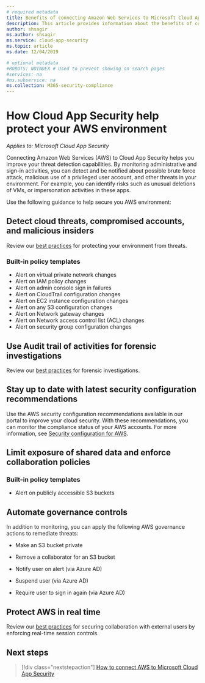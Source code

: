 ```yaml
---
# required metadata
title: Benefits of connecting Amazon Web Services to Microsoft Cloud App Security
description: This article provides information about the benefits of connecting your AWS app to Cloud App Security using the API connector for visibility and control over use.
author: shsagir
ms.author: shsagir
ms.service: cloud-app-security
ms.topic: article
ms.date: 12/04/2019

# optional metadata
#ROBOTS: NOINDEX # Used to prevent showing on search pages
#services: na
#ms.subservice: na
ms.collection: M365-security-compliance
---
```


# How Cloud App Security help protect your AWS environment

*Applies to: Microsoft Cloud App Security*

Connecting Amazon Web Services (AWS) to Cloud App Security helps you improve your threat detection capabilities. By monitoring administrative and sign-in activities, you can detect and be notified about possible brute force attack, malicious use of a privileged user account, and other threats in your environment. For example, you can identify risks such as unusual deletions of VMs, or impersonation activities in these apps.

Use the following guidance to help secure you AWS environment:

## Detect cloud threats, compromised accounts, and malicious insiders

Review our [best practices](best-practices.md#detect-cloud-threats-compromised-accounts-malicious-insiders-and-ransomware) for protecting your environment from threats.

### Built-in policy templates

* Alert on virtual private network changes
* Alert on IAM policy changes
* Alert on admin console sign in failures
* Alert on CloudTrail configuration changes
* Alert on EC2 instance configuration changes
* Alert on any S3 configuration changes
* Alert on Network gateway changes
* Alert on Network access control list (ACL) changes
* Alert on security group configuration changes

## Use Audit trail of activities for forensic investigations

Review our [best practices](best-practices.md#use-the-audit-trail-of-activities-for-forensic-investigations) for forensic investigations.

## Stay up to date with latest security configuration recommendations

Use the AWS security configuration recommendations available in our portal to improve your cloud security. With these recommendations, you can monitor the compliance status of your AWS accounts. For more information, see [Security configuration for AWS](security-config-aws.md).

## Limit exposure of shared data and enforce collaboration policies

### Built-in policy templates

* Alert on publicly accessible S3 buckets

## Automate governance controls

In addition to monitoring, you can apply the following AWS governance actions to remediate threats:

* Make an S3 bucket private

* Remove a collaborator for an S3 bucket

* Notify user on alert (via Azure AD)

* Suspend user (via Azure AD)

* Require user to sign in again (via Azure AD)

## Protect AWS in real time

Review our [best practices](best-practices.md#secure-collaboration-with-external-users-by-enforcing-real-time-session-controls) for securing collaboration with external users by enforcing real-time session controls.

## Next steps

> [!div class="nextstepaction"]
> [How to connect AWS to Microsoft Cloud App Security](connect-aws-to-microsoft-cloud-app-security.md)
